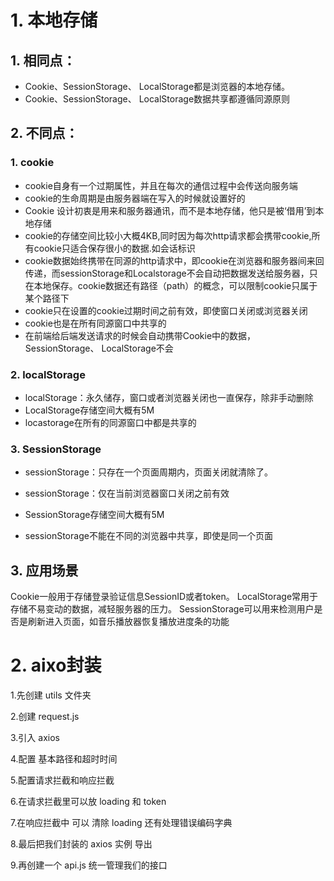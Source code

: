 # 1. 本地存储

## 1. 相同点：

- Cookie、SessionStorage、 LocalStorage都是浏览器的本地存储。
- Cookie、SessionStorage、 LocalStorage数据共享都遵循同源原则

## 2. 不同点：

### 1. cookie

- cookie自身有一个过期属性，并且在每次的通信过程中会传送向服务端
- cookie的生命周期是由服务器端在写入的时候就设置好的
- Cookie 设计初衷是用来和服务器通讯，而不是本地存储，他只是被‘借用’到本地存储
- cookie的存储空间比较小大概4KB,同时因为每次http请求都会携带cookie,所有cookie只适合保存很小的数据.如会话标识
- cookie数据始终携带在同源的http请求中，即cookie在浏览器和服务器间来回传递，而sessionStorage和Localstorage不会自动把数据发送给服务器，只在本地保存。cookie数据还有路径（path）的概念，可以限制cookie只属于某个路径下
- cookie只在设置的cookie过期时间之前有效，即使窗口关闭或浏览器关闭
- cookie也是在所有同源窗口中共享的
- 在前端给后端发送请求的时候会自动携带Cookie中的数据，SessionStorage、 LocalStorage不会

### 2. localStorage

- localStorage：永久储存，窗口或者浏览器关闭也一直保存，除非手动删除
- LocalStorage存储空间大概有5M
- locastorage在所有的同源窗口中都是共享的

### 3. SessionStorage

- sessionStorage：只存在一个页面周期内，页面关闭就清除了。
- 
  sessionStorage：仅在当前浏览器窗口关闭之前有效
- SessionStorage存储空间大概有5M

- sessionStorage不能在不同的浏览器中共享，即使是同一个页面

## 3. 应用场景
Cookie一般用于存储登录验证信息SessionID或者token。
LocalStorage常用于存储不易变动的数据，减轻服务器的压力。
SessionStorage可以用来检测用户是否是刷新进入页面，如音乐播放器恢复播放进度条的功能

# 2. aixo封装

1.先创建 utils 文件夹

2.创建 request.js

3.引入 axios

4.配置 基本路径和超时时间

5.配置请求拦截和响应拦截

6.在请求拦截里可以放 loading 和 token

7.在响应拦截中 可以 清除 loading 还有处理错误编码字典

8.最后把我们封装的 axios 实例 导出

9.再创建一个 api.js 统一管理我们的接口





